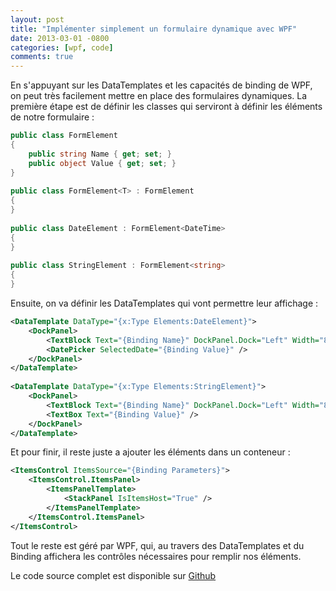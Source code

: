 ```yaml
---
layout: post
title: "Implémenter simplement un formulaire dynamique avec WPF"
date: 2013-03-01 -0800
categories: [wpf, code]
comments: true
---
```


En s'appuyant sur les DataTemplates et les capacités de binding de WPF, on peut très facilement mettre en place des formulaires dynamiques. La première étape est de définir les classes qui serviront à définir les éléments de notre formulaire :

```` csharp
public class FormElement
{
    public string Name { get; set; }
    public object Value { get; set; }
}
 
public class FormElement<T> : FormElement
{ 
}
 
public class DateElement : FormElement<DateTime>
{ 
}
 
public class StringElement : FormElement<string>
{ 
}
````

Ensuite, on va définir les DataTemplates qui vont permettre leur affichage :

```` xml
<DataTemplate DataType="{x:Type Elements:DateElement}">
    <DockPanel>
        <TextBlock Text="{Binding Name}" DockPanel.Dock="Left" Width="80"/>
        <DatePicker SelectedDate="{Binding Value}" />
    </DockPanel>
</DataTemplate>
 
<DataTemplate DataType="{x:Type Elements:StringElement}">
    <DockPanel>
        <TextBlock Text="{Binding Name}" DockPanel.Dock="Left" Width="80" />
        <TextBox Text="{Binding Value}" />
    </DockPanel>
</DataTemplate>
````

Et pour finir, il reste juste a ajouter les éléments dans un conteneur :

```` xml
<ItemsControl ItemsSource="{Binding Parameters}">
    <ItemsControl.ItemsPanel>
        <ItemsPanelTemplate>
            <StackPanel IsItemsHost="True" />
        </ItemsPanelTemplate>
    </ItemsControl.ItemsPanel>
</ItemsControl>
````

Tout le reste est géré par WPF, qui, au travers des DataTemplates et du Binding affichera les contrôles nécessaires pour remplir nos éléments.

Le code source complet est disponible sur [Github](https://github.com/mathieubrun/Samples)